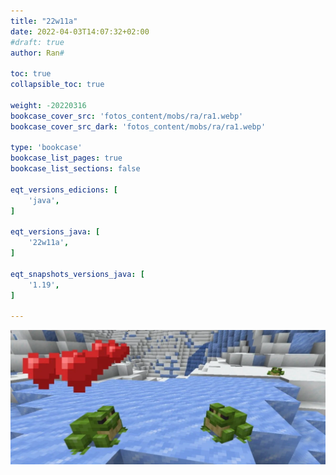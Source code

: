 ```yaml
---
title: "22w11a"
date: 2022-04-03T14:07:32+02:00
#draft: true
author: Ran#

toc: true
collapsible_toc: true

weight: -20220316
bookcase_cover_src: 'fotos_content/mobs/ra/ra1.webp'
bookcase_cover_src_dark: 'fotos_content/mobs/ra/ra1.webp'

type: 'bookcase'
bookcase_list_pages: true
bookcase_list_sections: false

eqt_versions_edicions: [
    'java',
]

eqt_versions_java: [
    '22w11a',
]

eqt_snapshots_versions_java: [
    '1.19',
]

---
```

<img title="22w11a" alt="22w11a" src="/static/fotos_content/mobs/ra/ra1.webp">
